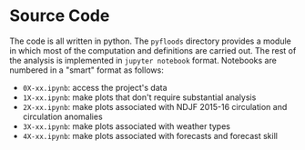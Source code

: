 # Source Code

The code is all written in python.
The `pyfloods` directory provides a module in which most of the computation and definitions are carried out.
The rest of the analysis is implemented in `jupyter notebook` format.
Notebooks are numbered in a "smart" format as follows:

- `0X-xx.ipynb`: access the project's data
- `1X-xx.ipynb`: make plots that don't require substantial analysis
- `2X-xx.ipynb`: make plots associated with NDJF 2015-16 circulation and circulation anomalies
- `3X-xx.ipynb`: make plots associated with weather types
- `4X-xx.ipynb`: make plots associated with forecasts and forecast skill